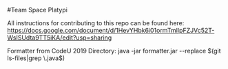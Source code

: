 #Team Space Platypi

All instructions for contributing to this repo can be found here:
https://docs.google.com/document/d/1HevYHbk6i01ormTmIlpFZJVc52T-WsISUdta9TT5iKA/edit?usp=sharing

Formatter from CodeU 2019 Directory:
java -jar formatter.jar --replace $(git ls-files|grep \.java$)